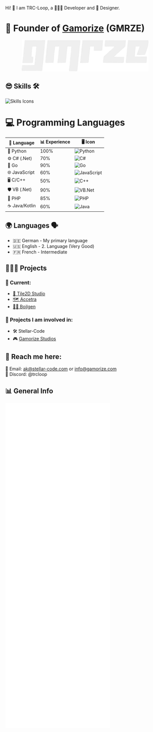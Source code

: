 Hi! 👋 I am TRC-Loop, a 👨🏼‍💻 Developer and 🎨 Designer. 

# 🚀 Founder of [Gamorize](https://gamorize.com) (GMRZE)

<p align="center">
  <img src="https://github.com/TRC-Loop/TRC-Loop/blob/main/jukJFUu-2-2.webp" alt="Image" width="400" />
</p>


## 😎 Skills 🛠️
![Skills Icons](https://skillicons.dev/icons?i=apple,windows,bash,dotnet,bootstrap,sqlite,kotlin,flask,qt,cs,css,js,html,php,py,java,go,kotlin,lua,arduino,raspberrypi,codepen,git,github,githubactions,vscode,visualstudio,replit,idea,robloxstudio,md,svg&perline=7&theme=dark)

# 💻 Programming Languages
| 📝 Language   | 📊 Experience | 🖥️ Icon                                                                                      |
|---------------|---------------|---------------------------------------------------------------------------------------------|
| 🐍 Python     | 100%          | ![Python](https://skillicons.dev/icons?i=py&theme=dark)                                     |
| ⚙️ C# (.Net)  | 70%           | ![C#](https://skillicons.dev/icons?i=cs,dotnet&theme=dark)                                 |
| 💙 Go | 90% | ![Go](https://skillicons.dev/icons?i=go&theme=dark)
| 🌐 JavaScript | 60%           | ![JavaScript](https://skillicons.dev/icons?i=js&theme=dark)                               |
| 🖥️ C/C++      | 50%           | ![C++](https://skillicons.dev/icons?i=cpp,c&theme=dark)                                    |
| 🛡️ VB (.Net)  | 90%           | ![VB.Net](https://skillicons.dev/icons?i=dotnet,vb&theme=dark)                             |
| 🐘 PHP        | 85%           | ![PHP](https://skillicons.dev/icons?i=php&theme=dark)                                      |
| ☕ Java/Kotlin| 60%           | ![Java](https://skillicons.dev/icons?i=java,kotlin&theme=dark)                             |

## 🌍 Languages 🗣️
- 🇩🇪 German - My primary language
- 🇺🇸 English - 2. Language (Very Good)
- 🇫🇷 French - Intermediate

## 👨🏼‍💻 Projects
### 🔨 Current:
- [🧩 Tile2D Studio](https://github.com/Gamorize/Tile2D-Studio)
- [🗺️ Accetra](https://github/Gamorize/accetra)
- [🧑‍🍳 Boilgen ](https://github/TRC-Loop/boilgen)

### 💼 Projects I am involved in:
- 🛠️ Stellar-Code
- 🎮 [Gamorize Studios](https://gamorize.com)

## 📇 Reach me here:
📧 Email: ak@stellar-code.com or info@gamorize.com  
💬 Discord: @trcloop

## 📊 General Info
![📊 Metrics](github-metrics.svg)
